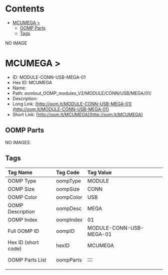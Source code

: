 



Contents
========

* [MCUMEGA > ](#mcumega--)
	* [OOMP Parts](#oomp-parts)
	* [Tags](#tags)
  
NO IMAGE  
# MCUMEGA > 

- ID: MODULE-CONN-USB-MEGA-01
- Hex ID: MCUMEGA
- Name: 
- Path: oomlout_OOMP_modules_V2/MODULE/CONN/USB/MEGA/01/
- Description: 
- Long Link: [http://oom.lt/MODULE-CONN-USB-MEGA-01](http://oom.lt/MODULE-CONN-USB-MEGA-01)
- Short Link: [http://oom.lt/MCUMEGA](http://oom.lt/MCUMEGA)

## OOMP Parts
  
NO IMAGES  
## Tags
  

|Tag Name|Tag Code|Tag Value|
| :--- | :--- | :--- |
|OOMP Type|oompType|MODULE|
|OOMP Size|oompSize|CONN|
|OOMP Color|oompColor|USB|
|OOMP Description|oompDesc|MEGA|
|OOMP Index|oompIndex|01|
|Full OOMP ID|oompID|MODULE-CONN-USB-MEGA-01|
|Hex ID (short code)|hexID|MCUMEGA|
|OOMP Parts List|oompParts|<table><tr><td></td></tr></table>|
||||
